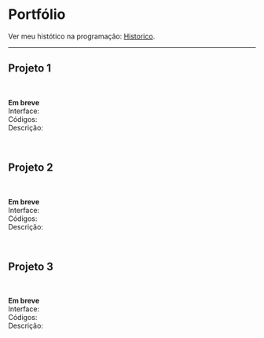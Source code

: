 <h1> Portfólio</h1>

Ver meu histótico na programação: <a href='https://github.com/Rodolfo-desenvolve/python-desktop'>Historico</a>.

<hr>

<h2>Projeto 1</h2>

<br>

**Em breve** <br>
Interface: <br>
Códigos: <br>
Descrição:


<br>

<h2>Projeto 2</h2>

<br>

**Em breve** <br>
Interface: <br>
Códigos: <br>
Descrição:

<br>

<h2>Projeto 3</h2>

<br>

**Em breve** <br>
Interface: <br>
Códigos: <br>
Descrição:

<br>
